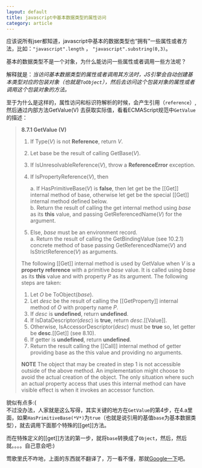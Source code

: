 ```yaml
---
layout: default
title: javascript中基本数据类型的属性访问
category: article
---
```


应该说所有jser都知道，javascript中基本的数据类型也“拥有”一些属性或者方法，比如：`"javascript".length` ，
`"javascript".substring(0,3)`。

基本的数据类型不是一个对象，为什么能访问一些属性或者调用一些方法呢？

解释就是：*当访问基本数据类型的属性或者调用其方法时，JS引擎会自动创建基本类型对应的包装对象（也就是`ToObject`），然后去访问这个包装对象的属性或者调用这个包装对象的方法。*

至于为什么是这样的，属性访问和标识符解析的时候，会产生引用（`reference`）,然后通过内部方法GetValue(V)
去获取实际值，看看ECMAScript规范中`GetValue`的描述：


>**8.7.1 GetValue (V)**
>
>1. If Type(*V*) is not **Reference**, return *V*.
>2. Let base be the result of calling GetBase(*V*).
>3. If IsUnresolvableReference(*V*), throw a **ReferenceError** exception.
>4. If IsPropertyReference(*V*), then  
>
>    a. If HasPrimitiveBase(*V*) is **false**, then let get be the [[Get]] internal method of base, otherwise let get be the special [[Get]] internal method defined below.  
>    b. Return the result of calling the get internal method using *base* as its **this** value, and passing GetReferencedName(*V*) for the argument.
>    
>5. Else, *base* must be an environment record.  
>    a. Return the result of calling the GetBindingValue (see 10.2.1) concrete method of base passing GetReferencedName(*V*) and IsStrictReference(*V*) as arguments.  
>  
>The following [[Get]] internal method is used by GetValue when *V* is a **property reference** with a primitive *base* value. It is called using *base* as its **this** value and with property *P* as its argument. The following steps are taken:
>
>1. Let *O* be ToObject(*base*).
>2. Let *desc* be the result of calling the [[GetProperty]] internal method of *O* with property name *P*.
>3. If *desc* is **undefined**, return **undefined**.
>4. If IsDataDescriptor(*desc*) is **true**, return *desc*.[[Value]].
>5. Otherwise, IsAccessorDescriptor(*desc*) must be **true** so, let getter be **desc**.[[Get]] (see 8.10).
>6. If getter is **undefined**, return **undefined**.
>7. Return the result calling the [[Call]] internal method of getter providing base as the this value and providing no arguments.
>  
>**NOTE** The object that may be created in step 1 is not accessible outside of the above method. An implementation might choose to avoid the actual creation of the object. The only situation where such an actual property access that uses this internal method can have visible effect is when it invokes an accessor function.

貌似有点多:(   
不过没办法，人家就是这么写得，其实关键的地方在`GetValue`的第4步，在4.a里面，如果`HasPrimitiveBase(*V*)`为`true`（也就是说引用的基值`base`为基本数据类型），就去调用下面那个特殊的[[get]]方法。

而在特殊定义的[[get]]方法的第一步，就将`base`转换成了`Object`，然后，然后就。。。。自己意会吧:)

莺歌里氏不咋地，上面的东西就不翻译了，万一看不懂，那就[Google一下](https://www.google.com.hk/webhp?hl=zh-CN)吧。
